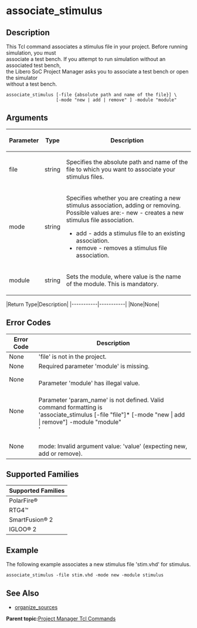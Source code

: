 # associate\_stimulus

## Description

This Tcl command associates a stimulus file in your project. Before running simulation, you must<br /> associate a test bench. If you attempt to run simulation without an associated test bench,<br /> the Libero SoC Project Manager asks you to associate a test bench or open the simulator<br /> without a test bench.

```
associate_stimulus [-file {absolute path and name of the file}] \
                   [-mode "new | add | remove" ] -module "module"
```

## Arguments

<table id="GUID-64597492-70DD-41F1-82A0-6CB75A2E510D"><thead><tr><th>

Parameter

</th><th>

Type

</th><th>

Description

</th></tr></thead><tbody><tr><td>

file

</td><td>

string

</td><td>

Specifies the absolute path and name of the file to which you want to associate your stimulus files.

</td></tr><tr><td>

mode

</td><td>

string

</td><td>

Specifies whether you are creating a new stimulus association, adding or removing. Possible values are:-   new - creates a new stimulus file association.
-   add - adds a stimulus file to an existing association.
-   remove - removes a stimulus file association.

</td></tr><tr><td>

module

</td><td>

string

</td><td>

Sets the module, where value is the name of the module. This is mandatory.

</td></tr></tbody>
</table>|Return Type|Description|
|-----------|-----------|
|None|None|

## Error Codes

|Error Code|Description|
|----------|-----------|
|None|'file' is not in the project.|
|None|Required parameter 'module' is missing.|
|None|<br /> Parameter 'module' has illegal value.<br />|
|None|<br /> Parameter 'param\_name' is not defined. Valid command formatting is<br /> 'associate\_stimulus \[-file "file"\]\* \[-mode "new \| add \| remove"\] -module "module"<br /> '<br />|
|None|<br /> mode: Invalid argument value: 'value' \(expecting new, add or remove\).<br />|

## Supported Families

|Supported Families|
|------------------|
|PolarFire®|
|RTG4™|
|SmartFusion® 2|
|IGLOO® 2|

## Example

The following example associates a new stimulus file 'stim.vhd' for stimulus.

```
associate_stimulus -file stim.vhd -mode new -module stimulus
```

## See Also

-   [organize\_sources](GUID-B2D6FE26-33D9-4230-8184-FFF9F1B353E7.md)

**Parent topic:**[Project Manager Tcl Commands](GUID-CE445F8D-419D-434B-9288-A0005F280E89.md)

